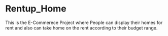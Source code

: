 # Rentup_Home
This is the E-Commerece Project  where People can display their homes for rent and also can take home on the rent according to their budget range.
